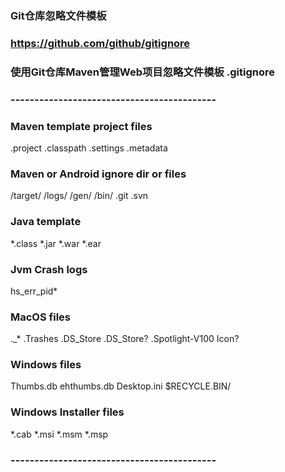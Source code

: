 ### Git仓库忽略文件模板 
### https://github.com/github/gitignore
### 使用Git仓库Maven管理Web项目忽略文件模板 .gitignore
### -------------------------------------------

### Maven template project files
.project
.classpath
.settings
.metadata

### Maven or Android ignore dir or files
/target/
/logs/
/gen/
/bin/
.git
.svn

### Java template
*.class
*.jar
*.war
*.ear

### Jvm Crash logs
hs_err_pid*

### MacOS files
._*
.Trashes
.DS_Store
.DS_Store?
.Spotlight-V100
Icon?

### Windows files
Thumbs.db
ehthumbs.db
Desktop.ini
$RECYCLE.BIN/

### Windows Installer files
*.cab
*.msi
*.msm
*.msp

### -------------------------------------------
